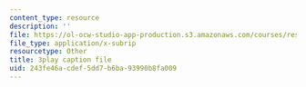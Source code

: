 ```yaml
---
content_type: resource
description: ''
file: https://ol-ocw-studio-app-production.s3.amazonaws.com/courses/res-6-012-introduction-to-probability-spring-2018/243fe46acdef5dd7b6ba93990b8fa009_WTyLg_I1oFY.vtt
file_type: application/x-subrip
resourcetype: Other
title: 3play caption file
uid: 243fe46a-cdef-5dd7-b6ba-93990b8fa009
---
```

